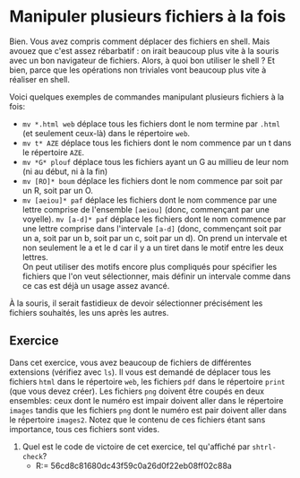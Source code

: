 # Manipuler plusieurs fichiers à la fois

Bien. Vous avez compris comment déplacer des fichiers en shell. Mais
avouez que c'est assez rébarbatif : on irait beaucoup plus vite à la
souris avec un bon navigateur de fichiers.  Alors, à quoi bon utiliser
le shell ? Et bien, parce que les opérations non triviales vont
beaucoup plus vite à réaliser en shell.

Voici quelques exemples de commandes manipulant plusieurs fichiers à la fois:

  * ```mv *.html web``` déplace tous les fichiers dont le nom termine par `.html` (et
    seulement ceux-là) dans le répertoire `web`.
  * ```mv t* AZE``` déplace tous les fichiers dont le nom commence par un t dans le répertoire `AZE`.
  * ```mv *G* plouf``` déplace tous les fichiers ayant un G au millieu de leur nom (ni au début, ni à la fin)
  * ```mv [RO]* boum``` déplace les fichiers dont le nom commence par soit par un R, soit par un O.
  * ```mv [aeiou]* paf``` déplace les fichiers dont le nom commence par
    une lettre comprise de l'ensemble ```[aeiou]``` (donc, commençant
    par une voyelle).
    ```mv [a-d]* paf``` déplace les fichiers dont le nom commence par
    une lettre comprise dans l'intervale ```[a-d]``` (donc, commençant
    soit par un a, soit par un b, soit par un c, soit par un d). On
    prend un intervale et non seulement le a et le d car il y a un tiret
    dans le motif entre les deux lettres.    
    On peut utiliser des motifs encore plus compliqués pour spécifier les
    fichiers que l'on veut sélectionner, mais définir un intervale
    comme dans ce cas est déjà un usage assez avancé. 

À la souris, il serait fastidieux de devoir sélectionner précisément
les fichiers souhaités, les uns après les autres.

## Exercice 

Dans cet exercice, vous avez beaucoup de fichiers de différentes
extensions (vérifiez avec ```ls```). Il vous est demandé de déplacer
tous les fichiers `html` dans le répertoire `web`, les fichiers `pdf`
dans le répertoire `print` (que vous devez créer). Les fichiers `png`
doivent être coupés en deux ensembles: ceux dont le numéro est impair
doivent aller dans le répertoire `images` tandis que les fichiers
`png` dont le numéro est pair doivent aller dans le répertoire
`images2`. Notez que le contenu de ces fichiers étant sans importance,
tous ces fichiers sont vides.

1. Quel est le code de victoire de cet exercice, tel qu'affiché par ```shtrl-check```?
    - R:= 56cd8c81680dc43f59c0a26d0f22eb08ff02c88a

<div id="tg-feedback" class="alert" role="alert" style="display: none">

Avouez que pouvoir déplacer autant de fichiers en une seule commande
est tout de même agréable, non ?

Pour passer à l'exercice suivant, utilisez la commande ```shutorial
run viewing```. Vous pouvez consulter la liste des exercices existants avec
```shutorial list```.
</div>
